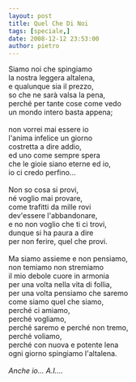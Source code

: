 ```yaml
---
layout: post
title: Quel Che Di Noi
tags: [speciale,]
date: 2008-12-12 23:53:00
author: pietro
---
```

Siamo noi che spingiamo<br/>la nostra leggera altalena,<br/>e qualunque sia il prezzo,<br/>so che ne sarà valsa la pena,<br/>perché per tante cose come vedo<br/>un mondo intero basta appena;<br/><br/>non vorrei mai essere io<br/>l'anima infelice un giorno<br/>costretta a dire addio,<br/>ed uno come sempre spera<br/>che le gioie siano eterne ed io,<br/>io ci credo perfino...<br/><br/>Non so cosa si provi,<br/>né voglio mai provare,<br/>come trafitti da mille rovi<br/>dev'essere l'abbandonare,<br/>e no non voglio che ti ci trovi,<br/>dunque si ha paura a dire<br/>per non ferire, quel che provi.<br/><br/>Ma siamo assieme e non pensiamo,<br/>non temiamo non stremiamo<br/>il mio debole cuore in armonia<br/>per una volta nella vita di follia,<br/>per una volta pensiamo che saremo<br/>come siamo quel che siamo,<br/>perché ci amiamo,<br/>perché vogliamo,<br/>perché saremo e perché non tremo,<br/>perché voliamo,<br/>perché con nuova e potente lena<br/>ogni giorno spingiamo l'altalena.<br/><br/><span style="font-style: italic">Anche io... A.I....</span>
